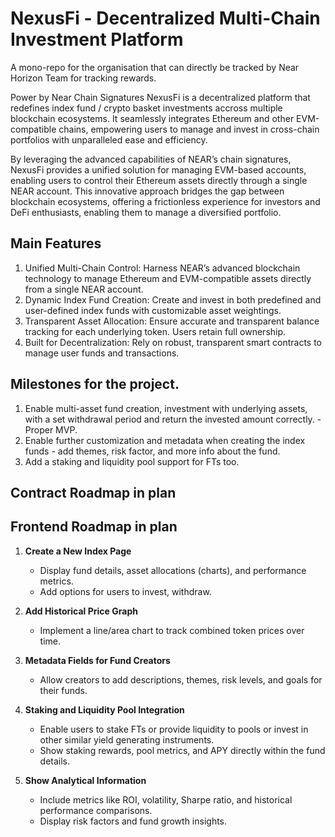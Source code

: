 # NexusFi - Decentralized Multi-Chain Investment Platform

A mono-repo for the organisation that can directly be tracked by Near Horizon Team for tracking rewards.

Power by Near Chain Signatures NexusFi is a decentralized platform that redefines index fund / crypto basket investments accross multiple blockchain ecosystems. It seamlessly integrates Ethereum and other EVM-compatible chains, empowering users to manage and invest in cross-chain portfolios with unparalleled ease and efficiency.

By leveraging the advanced capabilities of NEAR’s chain signatures, NexusFi provides a unified solution for managing EVM-based accounts, enabling users to control their Ethereum assets directly through a single NEAR account. This innovative approach bridges the gap between blockchain ecosystems, offering a frictionless experience for investors and DeFi enthusiasts, enabling them to manage a diversified portfolio.

## Main Features

1. Unified Multi-Chain Control: Harness NEAR’s advanced blockchain technology to manage Ethereum and EVM-compatible assets directly from a single NEAR account.
2. Dynamic Index Fund Creation: Create and invest in both predefined and user-defined index funds with customizable asset weightings.
3. Transparent Asset Allocation: Ensure accurate and transparent balance tracking for each underlying token. Users retain full ownership.
4. Built for Decentralization: Rely on robust, transparent smart contracts to manage user funds and transactions.

## Milestones for the project.

1. Enable multi-asset fund creation, investment with underlying assets, with a set withdrawal period and return the invested amount correctly. - Proper MVP.
2. Enable further customization and metadata when creating the index funds - add themes, risk factor, and more info about the fund.
3. Add a staking and liquidity pool support for FTs too.

## Contract Roadmap in plan

## Frontend Roadmap in plan

1. **Create a New Index Page**

   - Display fund details, asset allocations (charts), and performance metrics.
   - Add options for users to invest, withdraw.

2. **Add Historical Price Graph**

   - Implement a line/area chart to track combined token prices over time.

3. **Metadata Fields for Fund Creators**

   - Allow creators to add descriptions, themes, risk levels, and goals for their funds.

4. **Staking and Liquidity Pool Integration**

   - Enable users to stake FTs or provide liquidity to pools or invest in other similar yield generating instruments.
   - Show staking rewards, pool metrics, and APY directly within the fund details.

5. **Show Analytical Information**
   - Include metrics like ROI, volatility, Sharpe ratio, and historical performance comparisons.
   - Display risk factors and fund growth insights.
